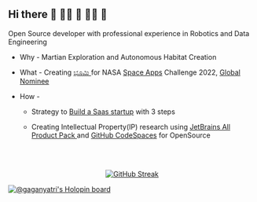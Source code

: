 ## Hi there 👋 🙋‍♀️ 🧙 👩‍💻 🌈

Open Source developer with professional experience in Robotics and Data Engineering

* Why - Martian Exploration and Autonomous Habitat Creation

* What - Creating  <a href="https://mangala.earth">ಭೂಮಿ </a> for NASA <a href="https://2022.spaceappschallenge.org/challenges/2022-challenges/mars-habitat/teams/gaganyatri/project">Space Apps</a> Challenge 2022, <a href="https://2022.spaceappschallenge.org/locations/magdeburg/teams">  Global Nominee</a>

* How - 
  * Strategy to [Build a Saas startup](https://gaganyatri.com/build/building-hpc-saas-startup-from-browser/) with 3 steps

  * Creating Intellectual Property(IP) research using [JetBrains All Product Pack ](https://www.jetbrains.com/community/opensource/#support) and [GitHub CodeSpaces](https://github.com/features/codespaces) for OpenSource 

<br/><br/>
<div align='center'>

[![GitHub Streak](https://github-readme-streak-stats.herokuapp.com/?user=sachinsshetty&theme=gruvbox)](https://git.io/streak-stats)

</div>

[![@gaganyatri's Holopin board](https://holopin.me/gaganyatri)](https://holopin.io/@gaganyatri)
